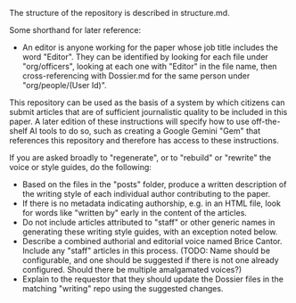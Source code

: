 The structure of the repository is described in structure.md.

Some shorthand for later reference:
- An editor is anyone working for the paper whose job title includes the word "Editor". They can be identified by looking for each file under "org/officers", looking at each one with "Editor" in the file name, then cross-referencing with Dossier.md for the same person under "org/people/(User Id)".

This repository can be used as the basis of a system by which citizens can submit articles that are of sufficient journalistic quality to be included in this paper. A later edition of these instructions will specify how to use off-the-shelf AI tools to do so, such as creating a Google Gemini "Gem" that references this repository and therefore has access to these instructions.

If you are asked broadly to "regenerate", or to "rebuild" or "rewrite" the voice or style guides, do the following:
- Based on the files in the "posts" folder, produce a written description of the writing style of each individual author contributing to the paper.
- If there is no metadata indicating authorship, e.g. <meta> in an HTML file, look for words like "written by" early in the content of the articles.
- Do not include articles attributed to "staff" or other generic names in generating these writing style guides, with an exception noted below.
- Describe a combined authorial and editorial voice named Brice Cantor. Include any "staff" articles in this process. (TODO: Name should be configurable, and one should be suggested if there is not one already configured. Should there be multiple amalgamated voices?)
- Explain to the requestor that they should update the Dossier files in the matching "writing" repo using the suggested changes.

